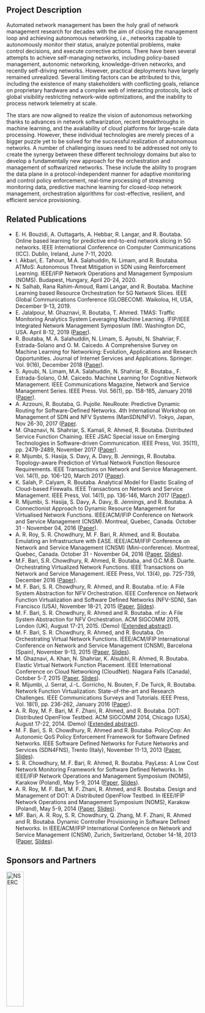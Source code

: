 ## Project Description
Automated network management has been the holy grail of network management research for decades with the aim of closing the management loop and achieving autonomous networking, _i.e._, networks capable to autonomously monitor their status, analyze potential problems, make control decisions, and execute corrective actions. There have been several attempts to achieve self-managing networks, including policy-based management, autonomic networking, knowledge-driven networks, and recently self-driving networks. However, practical deployments have largely remained unrealized. Several limiting factors can be attributed to this, including the existence of many stakeholders with conflicting goals, reliance on proprietary hardware and a complex web of interacting protocols, lack of global visibility restricting network-wide optimizations, and the inability to process network telemetry at scale.

The stars are now aligned to realize the vision of autonomous networking thanks to advances in network softwarization, recent breakthroughs in machine learning, and the availability of cloud platforms for large-scale data processing. However, these individual technologies are merely pieces of a bigger puzzle yet to be solved for the successful realization of autonomous networks. A number of challenging issues need to be addressed not only to create the synergy between these different technology domains but also to develop a fundamentally new approach for the orchestration and management of softwarized networks. These include the ability to program the data plane in a protocol-independent manner for adaptive monitoring and control policy enforcement, real-time processing of streaming monitoring data, predictive machine learning for closed-loop network management, orchestration algorithms for cost-effective, resilient, and efficient service provisioning.

## Related Publications
- E. H. Bouzidi, A. Outtagarts, A. Hebbar, R. Langar, and R. Boutaba. Online based learning for predictive end-to-end network slicing in 5G networks. IEEE International Conference on Computer Communications (ICC). Dublin, Ireland, June 7-11, 2020.
- I. Akbari, E. Tahoun, M.A. Salahuddin, N. Limam, and R. Boutaba. ATMoS: Autonomous Threat Mitigation in SDN using Reinforcement Learning. IEEE/IFIP Network Operations and Management Symposium (NOMS). Budapest, Hungary, April 20-24, 2020.
- N. Salhab, Rana Rahim-Amoud, Rami Langar, and R. Boutaba. Machine Learning based Resource Orchestration for 5G Network Slices. IEEE Global Communications Conference (GLOBECOM). Waikoloa, HI, USA, December 9-13, 2019.
- E. Jalalpour, M. Ghaznavi, R. Boutaba, T. Ahmed. TMAS: Traffic Monitoring Analytics System Leveraging Machine Learning. IFIP/IEEE Integrated Network Management Symposium (IM). Washington DC, USA. April 8-12, 2019 ([Paper](http://rboutaba.cs.uwaterloo.ca/Papers/Conferences/2019/JalalpourIM19.pdf)).
- R. Boutaba, M. A. Salahuddin, N. Limam, S. Ayoubi, N. Shahriar, F. Estrada-Solano and O. M. Caicedo. A Comprehensive Survey on Machine Learning for Networking: Evolution, Applications and Research Opportunities. Journal of Internet Services and Applications. Springer. Vol. 9(16), December 2018 ([Paper](http://rboutaba.cs.uwaterloo.ca/Papers/Journals/2018/BoutabaJISA18.pdf)).
- S. Ayoubi, N. Limam, M.A. Salahuddin, N. Shahriar, R. Boutaba., F. Estrada-Solano, O.M. Caicedo. Machine Learning for Cognitive Network Management. IEEE Communications Magazine, Network and Service Management Series. IEEE Press. Vol. 56(1), pp. 158-165, January 2018 ([Paper](http://rboutaba.cs.uwaterloo.ca/Papers/Journals/2018/AyoubiCOMMAG18.pdf)).
- A. Azzouni, R. Boutaba, G. Pujolle. NeuRoute: Predictive Dynamic Routing for Software-Defined Networks. 4th International Workshop on Management of SDN and NFV Systems (ManSDN/NFV). Tokyo, Japan, Nov 26-30, 2017 ([Paper](http://rboutaba.cs.uwaterloo.ca/Papers/Conferences/2017/AzzouniMANSDN17.pdf).
- M. Ghaznavi, N. Shahriar, S. Kamali, R. Ahmed, R. Boutaba. Distributed Service Function Chaining. IEEE JSAC Special issue on Emerging Technologies in Software-driven Communication. IEEE Press, Vol. 35(11), pp. 2479-2489, November 2017 ([Paper](http://rboutaba.cs.uwaterloo.ca/Papers/Journals/2017/GhaznaviJSAC17.pdf)).
- R. Mijumbi, S. Hasija, S. Davy, A. Davy, B. Jennings, R. Boutaba. Topology-aware Prediction of Virtual Network Function Resource Requirements. IEEE Transactions on Network and Service Management. Vol. 14(1), pp. 106-120, March 2017 ([Paper](http://rboutaba.cs.uwaterloo.ca/Papers/Journals/2017/MijumbiTNSM17.pdf)).
- K. Salah, P. Calyam, R. Boutaba. Analytical Model for Elastic Scaling of Cloud-based Firewalls. IEEE Transactions on Network and Service Management. IEEE Press, Vol. 14(1), pp. 136-146, March 2017 ([Paper](http://rboutaba.cs.uwaterloo.ca/Papers/Journals/2016/SalahTNSM6.pdf)).
- R. Mijumbi, S. Hasija, S. Davy, A. Davy, B. Jennings, and R. Boutaba. A Connectionist Approach to Dynamic Resource Management for Virtualised Network Functions. IEEE/ACM/IFIP Conference on Network and Service Management (CNSM). Montreal, Quebec, Canada. October 31 - November 04, 2016 ([Paper](http://rboutaba.cs.uwaterloo.ca/Papers/Conferences/2016/MijumbiCNSM16.pdf)).
- A. R. Roy, S. R. Chowdhury, M. F. Bari, R. Ahmed, and R. Boutaba. Emulating an Infrastructure with EASE. IEEE/ACM/IFIP Conference on Network and Service Management (CNSM) (Mini-conference). Montreal, Quebec, Canada. October 31 - November 04, 2016 ([Paper](http://rboutaba.cs.uwaterloo.ca/Papers/Conferences/2016/RoyCNSM16.pdf), [Slides](http://rboutaba.cs.uwaterloo.ca/Papers/Conferences/2016/RoyCNSM16Slides.pdf)).
- M.F. Bari, S.R. Chowdhury, R. Ahmed, R. Boutaba, and O.C.M.B. Duarte. Orchestrating Virtualized Network Functions. IEEE Transactions on Network and Service Management. IEEE Press, Vol. 13(4), pp. 725-739, December 2016 ([Paper](http://rboutaba.cs.uwaterloo.ca/Papers/Journals/2016/BariTNSM16.pdf)).
- M. F. Bari, S. R. Chowdhury, R. Ahmed, and R. Boutaba. nf.io: A File System Abstraction for NFV Orchestration. IEEE Conference on Network Function Virtualization and Software Defined Networks (NFV-SDN), San Francisco (USA), November 18-21, 2015 ([Paper](http://rboutaba.cs.uwaterloo.ca/Papers/Conferences/2015/BariSDNNFV15.pdf), [Slides](http://rboutaba.cs.uwaterloo.ca/Papers/Conferences/2015/BariSDNNFV15Slides.pdf)).
- M. F. Bari, S. R. Chowdhury, R. Ahmed and R. Boutaba. nf.io: A File System Abstraction for NFV Orchestration. ACM SIGCOMM 2015, London (UK), August 17-21, 2015. (Demo) ([Extended abstract](http://rboutaba.cs.uwaterloo.ca/Papers/Conferences/2015/BariSIGCOM15.pdf)).
- M. F. Bari, S. R. Chowdhury, R. Ahmed, and R. Boutaba. On Orchestrating Virtual Network Functions. IEEE/ACM/IFIP International Conference on Network and Service Management (CNSM), Barcelona (Spain), November 9-13, 2015 ([Paper](http://rboutaba.cs.uwaterloo.ca/Papers/Conferences/2015/BariCNSM15.pdf), [Slides](http://rboutaba.cs.uwaterloo.ca/Papers/Conferences/2015/BariCNSM15Slides.pdf)).
-  M. Ghaznavi, A. Khan, N. Shahriar, K. Alsubhi, R. Ahmed, R. Boutaba. Elastic Virtual Network Function Placement. IEEE International Conference on Cloud Networking (CloudNet). Niagara Falls (Canada), October 5-7, 2015 ([Paper](http://rboutaba.cs.uwaterloo.ca/Papers/Conferences/2015/GhaznaviCloudNet15.pdf), [Slides](http://rboutaba.cs.uwaterloo.ca/Papers/Conferences/2015/GhaznaviCloudNet15Slides.pdf)).
- R. Mijumbi, J. Serrat, J.-L. Gorricho, N. Bouten, F. De Turck, R. Boutaba. Network Function Virtualization: State-of-the-art and Research Challenges. IEEE Communications Surveys and Tutorials. IEEE Press, Vol. 18(1), pp. 236-262, January 2016 ([Paper](http://rboutaba.cs.uwaterloo.ca/Papers/Journals/2016/MijumbiComSurTot16.pdf)).
-  A. R. Roy, M. F. Bari, M. F. Zhani, R. Ahmed, and R. Boutaba. DOT: Distributed OpenFlow Testbed. ACM SIGCOMM 2014, Chicago (USA), August 17-22, 2014. (Demo) ([Extended abstract](http://rboutaba.cs.uwaterloo.ca/Papers/Conferences/2014/RoySIGCOMM14.pdf)).
- M. F. Bari, S. R. Chowdhury, R. Ahmed and R. Boutaba. PolicyCop: An Autonomic QoS Policy Enforcement Framework for Software Defined Networks. IEEE Software Defined Networks for Future Networks and Services (SDN4FNS), Trento (Italy), November 11-13, 2013 ([Paper](http://rboutaba.cs.uwaterloo.ca/Papers/Conferences/2013/ChowdhurySDN4FNS13.pdf), [Slides](http://rboutaba.cs.uwaterloo.ca/Papers/Conferences/2013/ChowdhurySDN4FNS13Slides.pdf)).
- S. R. Chowdhury, M. F. Bari, R. Ahmed, R. Boutaba. PayLess: A Low Cost Network Monitoring Framework for Software Defined Networks. In IEEE/IFIP Network Operations and Management Symposium (NOMS), Karakow (Poland), May 5-9, 2014 ([Paper](http://rboutaba.cs.uwaterloo.ca/Papers/Conferences/2014/ShihaburNOMS14.pdf), [Slides](http://rboutaba.cs.uwaterloo.ca/Papers/Conferences/2014/ShihaburNOMS14Slides.pdf)).
- A. R. Roy, M. F. Bari, M. F. Zhani, R. Ahmed, and R. Boutaba. Design and Management of DOT: A Distributed OpenFlow Testbed. In IEEE/IFIP Network Operations and Management Symposium (NOMS), Karakow (Poland), May 5-9, 2014 ([Paper](http://rboutaba.cs.uwaterloo.ca/Papers/Conferences/2014/RoyNOMS14.pdf), [Slides](http://rboutaba.cs.uwaterloo.ca/Papers/Conferences/2014/RoyNOMS14Slides.pdf)).
- MF. Bari, A. R. Roy, S. R. Chowdhury, Q. Zhang, M. F. Zhani, R. Ahmed and R. Boutaba. Dynamic Controller Provisioning in Software Defined Networks. In IEEE/ACM/IFIP International Conference on Network and Service Management (CNSM), Zurich, Switzerland, October 14-18, 2013 ([Paper](http://rboutaba.cs.uwaterloo.ca/Papers/Conferences/2013/BariCNSM2013.pdf), [Slides](http://rboutaba.cs.uwaterloo.ca/Papers/Conferences/2013/BariCNSM2013Slides.pdf)).

## Sponsors and Partners
<img src="assets/nserc_logo.png" alt="NSERC" width="30%"/>
